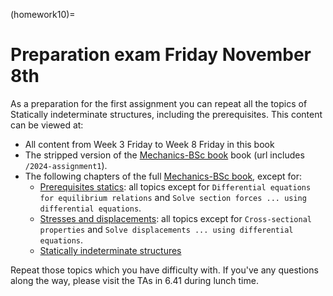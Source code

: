 (homework10)=
# Preparation exam Friday November 8th

As a preparation for the first assignment you can repeat all the topics of Statically indeterminate structures, including the prerequisites. This content can be viewed at:
- All content from Week 3 Friday to Week 8 Friday in this book
- The stripped version of the [Mechanics-BSc book](https://teachbooks.github.io/mechanics-BSc/2024-assignment1) book (url includes `/2024-assignment1`).
- The following chapters of the full [Mechanics-BSc book](https://teachbooks.github.io/mechanics-BSc), except for:
    - [Prerequisites statics](https://teachbooks.github.io/mechanics-BSc/support_internal_forces/intro.html): all topics except for `Differential equations for equilibrium relations` and `Solve section forces ... using differential equations`.
    - [Stresses and displacements](https://teachbooks.github.io/mechanics-BSc/stresses_displacements/intro.html): all topics except for `Cross-sectional properties` and `Solve displacements ... using differential equations`.
    - [Statically indeterminate structures](https://teachbooks.github.io/mechanics-BSc/statically_inderminate/intro.html)

Repeat those topics which you have difficulty with. If you've any questions along the way, please visit the TAs in 6.41 during lunch time.